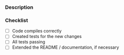 ### Description
<!-- Please explain the changes you made here. -->


### Checklist
- [ ] Code compiles correctly
- [ ] Created tests for the new changes
- [ ] All tests passing
- [ ] Extended the README / documentation, if necessary